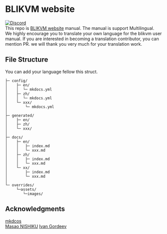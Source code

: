 # BLIKVM website
[![Discord](https://img.shields.io/discord/943534043515977768?color=0&label=chat&logo=discord)](https://discord.gg/9Y374gUF6C)  
This repo is <a href="https://wiki.blicube.com/blikvm/en/" target="_blank">BLIKVM website</a> manual. The manual is support Multilingual. We highly encourage you to translate 
your own language for the blikvm user manual. If you are interested in becoming a translation contributor, 
you can mention PR. we will thank you very much for your translation work.


## File Structure
You can add your language fellow this struct.
```
├─ config/
│    ├─ en/
│    │  └─ mkdocs.yml
│    ├─ zh/
│    │  └─ mkdocs.yml
│    └─ xxx/
│        └─ mkdocs.yml
│
├─ generated/
│    ├─ en/
│    ├─ zh/
│    └─ xxx/
│
├─ docs/
│    ├─ en/
│    │   ├─ index.md 
│    │   └─ xxx.md
│    ├─ zh/
│    │   ├─ index.md 
│    │   └─ xxx.md
│    └─ xx/
│        ├─ index.md 
│        └─ xxx.md
│
└─ overrides/
     └─assets/
        └─images/
```

## Acknowledgments 
<a href="https://www.mkdocs.org/" target="_blank">mkdcos</a>  
<a href="https://github.com/nishiku" target="_blank">Masao NISHIKU</a>
<a href="https://github.com/GordoNice" target="_blank">Ivan Gordeev</a>


